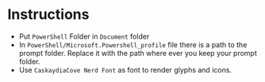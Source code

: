 # Instructions

- Put `PowerShell` Folder in `Document` folder
- In `PowerShell/Microsoft.Powershell_profile` file there is a path to the prompt folder. Replace it with the path where ever you keep your prompt folder.
- Use `CaskaydiaCove Nerd Font` as font to render glyphs and icons.